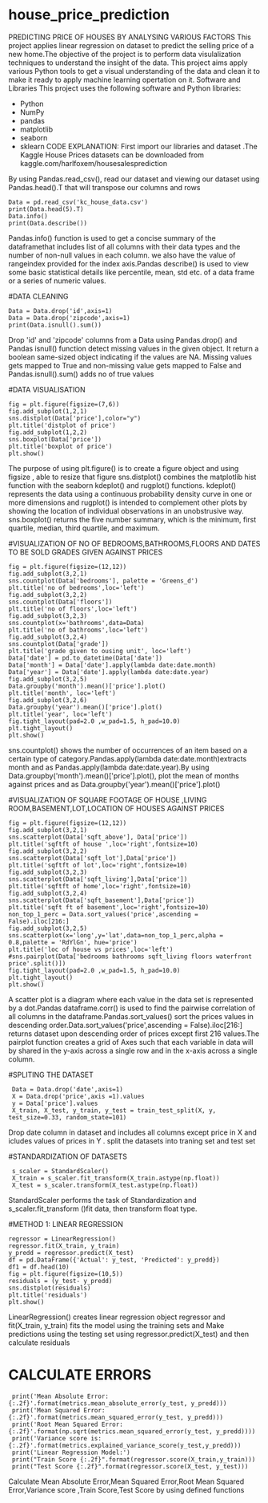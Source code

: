 # house_price_prediction
PREDICTING PRICE OF HOUSES BY ANALYSING VARIOUS FACTORS
This project applies linear regression on dataset to predict the selling price of a new home.The objective of the project is to perform data visulalization techniques to understand the insight of the data. This project aims apply various Python tools to get a visual understanding of the data and clean it to make it ready to apply machine learning opertation on it.
Software and Libraries
This project uses the following software and Python libraries:
* Python
* NumPy
* pandas
* matplotlib
* seaborn 
* sklearn
CODE EXPLANATION:
  First import our libraries and dataset .The Kaggle House Prices datasets can be downloaded from kaggle.com/harlfoxem/housesalesprediction

     
    
    
By using Pandas.read_csv(), read our dataset and viewing our dataset using Pandas.head().T that will transpose our columns and rows
    
    Data = pd.read_csv('kc_house_data.csv')
    print(Data.head(5).T)
    Data.info()
    print(Data.describe())

Pandas.info() function is used to get a concise summary of the dataframethat  includes list of all columns with their data types and the number of non-null values in each column. we also have the value of rangeindex provided for the index axis.Pandas describe() is used to view some basic statistical details like percentile, mean, std etc. of a data frame or a series of numeric values.

 #DATA CLEANING   
 
    Data = Data.drop('id',axis=1)
    Data = Data.drop('zipcode',axis=1)
    print(Data.isnull().sum())
    
 Drop 'id' and 'zipcode' columns from a Data using Pandas.drop() and Pandas isnull() function detect missing values in the given object. It return a boolean same-sized object indicating if the values are NA. Missing values gets mapped to True and non-missing value gets mapped to False and Pandas.isnull().sum() adds no of true values

#DATA VISUALISATION    
    
    fig = plt.figure(figsize=(7,6))
    fig.add_subplot(1,2,1)
    sns.distplot(Data['price'],color="y")
    plt.title('distplot of price')
    fig.add_subplot(1,2,2)
    sns.boxplot(Data['price'])
    plt.title('boxplot of price')
    plt.show()

The purpose of using plt.figure() is to create a figure object and using figsize , able to resize that figure 
sns.distplot() combines the matplotlib hist function with the seaborn kdeplot() and rugplot() functions. kdeplot() represents the data using a continuous probability density curve in one or more dimensions and rugplot()  is intended to complement other plots by showing the location of individual observations in an unobstrusive way.
sns.boxplot() returns the five number summary, which is the minimum, first quartile, median, third quartile, and maximum.

#VISUALIZATION OF NO OF BEDROOMS,BATHROOMS,FLOORS AND DATES TO BE SOLD GRADES GIVEN AGAINST PRICES
    
    fig = plt.figure(figsize=(12,12))
    fig.add_subplot(3,2,1)
    sns.countplot(Data['bedrooms'], palette = 'Greens_d')
    plt.title('no of bedrooms',loc='left')
    fig.add_subplot(3,2,2)
    sns.countplot(Data['floors'])
    plt.title('no of floors',loc='left')
    fig.add_subplot(3,2,3)
    sns.countplot(x='bathrooms',data=Data)
    plt.title('no of bathrooms',loc='left')
    fig.add_subplot(3,2,4)
    sns.countplot(Data['grade'])
    plt.title('grade given to ousing unit', loc='left')
    Data['date'] = pd.to_datetime(Data['date'])
    Data['month'] = Data['date'].apply(lambda date:date.month)
    Data['year'] = Data['date'].apply(lambda date:date.year)
    fig.add_subplot(3,2,5)
    Data.groupby('month').mean()['price'].plot()
    plt.title('month', loc='left')
    fig.add_subplot(3,2,6)
    Data.groupby('year').mean()['price'].plot()
    plt.title('year', loc='left')
    fig.tight_layout(pad=2.0 ,w_pad=1.5, h_pad=10.0)
    plt.tight_layout()
    plt.show()
sns.countplot() shows the number of occurrences of an item based on a certain type of category.Pandas.apply(lambda date:date.month)extracts month and as Pandas.apply(lambda date:date.year).By using Data.groupby('month').mean()['price'].plot(), plot the mean of months against prices and as  Data.groupby('year').mean()['price'].plot()

#VISUALIZATION OF SQUARE FOOTAGE OF HOUSE ,LIVING ROOM,BASEMENT,LOT,LOCATION OF HOUSES AGAINST PRICES
    
    fig = plt.figure(figsize=(12,12))
    fig.add_subplot(3,2,1)
    sns.scatterplot(Data['sqft_above'], Data['price'])
    plt.title('sqftft of house ',loc='right',fontsize=10)
    fig.add_subplot(3,2,2)
    sns.scatterplot(Data['sqft_lot'],Data['price'])
    plt.title('sqftft of lot',loc='right',fontsize=10)
    fig.add_subplot(3,2,3)
    sns.scatterplot(Data['sqft_living'],Data['price'])
    plt.title('sqftft of home',loc='right',fontsize=10)
    fig.add_subplot(3,2,4)
    sns.scatterplot(Data['sqft_basement'],Data['price'])
    plt.title('sqft ft of basement',loc='right',fontsize=10)
    non_top_1_perc = Data.sort_values('price',ascending = False).iloc[216:]
    fig.add_subplot(3,2,5)
    sns.scatterplot(x='long',y='lat',data=non_top_1_perc,alpha = 0.8,palette = 'RdYlGn', hue='price')
    plt.title('loc of house vs prices',loc='left')
    #sns.pairplot(Data['bedrooms bathrooms sqft_living floors waterfront price'.split()])
    fig.tight_layout(pad=2.0 ,w_pad=1.5, h_pad=10.0)
    plt.tight_layout()
    plt.show()
    
 A scatter plot is a diagram where each value in the data set is represented by a dot.Pandas dataframe.corr() is used to find the pairwise correlation of all columns in the dataframe.Pandas.sort_values() sort the prices values in descending order.Data.sort_values('price',ascending = False).iloc[216:] returns dataset upon descending order of prices except first 216 values.The pairplot function creates a grid of Axes such that each variable in data will by shared in the y-axis across a single row and in the x-axis across a single column.

#SPLITING THE DATASET

     Data = Data.drop('date',axis=1)
     X = Data.drop('price',axis =1).values
     y = Data['price'].values
     X_train, X_test, y_train, y_test = train_test_split(X, y, test_size=0.33, random_state=101)
 Drop date column in dataset and includes all columns except price in X and icludes values of prices in Y . split the datasets into traning set and test set
 
#STANDARDIZATION OF DATASETS 

     s_scaler = StandardScaler()
     X_train = s_scaler.fit_transform(X_train.astype(np.float))
     X_test = s_scaler.transform(X_test.astype(np.float))
      
StandardScaler performs the task of Standardization and s_scaler.fit_transform ()fit  data, then transform float type.

#METHOD 1:
LINEAR REGRESSION
  
    regressor = LinearRegression()  
    regressor.fit(X_train, y_train)
    y_predd = regressor.predict(X_test)
    df = pd.DataFrame({'Actual': y_test, 'Predicted': y_predd})
    df1 = df.head(10)
    fig = plt.figure(figsize=(10,5))
    residuals = (y_test- y_predd)
    sns.distplot(residuals)
    plt.title('residuals')
    plt.show()

 LinearRegression() creates linear regression object regressor and fit(X_train, y_train) fits the model using the training sets and Make predictions using the testing set using regressor.predict(X_test) and then calculate residuals
 
 # CALCULATE ERRORS
     
     print('Mean Absolute Error: {:.2f}'.format(metrics.mean_absolute_error(y_test, y_predd))) 
     print('Mean Squared Error:{:.2f}'.format(metrics.mean_squared_error(y_test, y_predd)))  
     print('Root Mean Squared Error:{:.2f}'.format(np.sqrt(metrics.mean_squared_error(y_test, y_predd))))
     print('Variance score is: {:.2f}'.format(metrics.explained_variance_score(y_test,y_predd)))
     print('Linear Regression Model:')
     print("Train Score {:.2f}".format(regressor.score(X_train,y_train)))
     print("Test Score {:.2f}".format(regressor.score(X_test, y_test)))
        
  Calculate Mean Absolute Error,Mean Squared Error,Root Mean Squared Error,Variance score ,Train Score,Test Score by using defined functions

 
 
